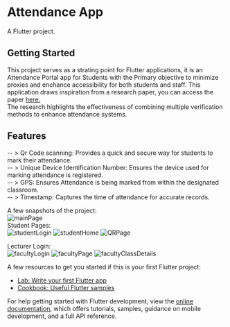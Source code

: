 # Attendance App

A Flutter project.

## Getting Started

This project serves as a strating point for Flutter applications, it is an Attendance Portal app for Students with the Primary objective to minimize proxies and enchance accessibility for both students and staff. This application draws inspiration from a research paper, you can access the paper [here.](https://journal.ump.edu.my/ijsecs/article/view/705/143)  
The research highlights the effectiveness of combining multiple verification methods to enhance attendance systems.
## Features
-- > Qr Code scanning: Provides a quick and secure way for students to mark their attendance.  
-- > Unique Device Identification Number: Ensures the device used for marking attendance is registered.  
-- > GPS: Ensures Attendance is being marked from within the designated classroom.  
-- > Timestamp: Captures the time of attendance for accurate records.  

A few snapshots of the project:  
![mainPage](https://github.com/user-attachments/assets/9bf28661-9cf3-4d3c-9b51-8ca9c2548846)  
Student Pages:  
![studentLogin](https://github.com/user-attachments/assets/c3563a0b-8dee-43c3-8a37-629a012cfa57)
![studentHome](https://github.com/user-attachments/assets/c3201ac0-42ab-4f1b-8698-ca453d9c2118)
![QRPage](https://github.com/user-attachments/assets/0cefff67-bf29-46af-a9a2-06f12d2b6858)    

Lecturer Login:  
![facultyLogin](https://github.com/user-attachments/assets/1cf9937a-94c4-45cc-8bc8-1387de7cef0a)
![facultyPage](https://github.com/user-attachments/assets/5d00d6a3-1ad4-49ec-b51a-da730c1a16f9)
![facultyClassDetails](https://github.com/user-attachments/assets/60b024f7-97a3-4335-8165-32de7bdefda8)

A few resources to get you started if this is your first Flutter project:

- [Lab: Write your first Flutter app](https://docs.flutter.dev/get-started/codelab)
- [Cookbook: Useful Flutter samples](https://docs.flutter.dev/cookbook)

For help getting started with Flutter development, view the
[online documentation](https://docs.flutter.dev/), which offers tutorials,
samples, guidance on mobile development, and a full API reference.
